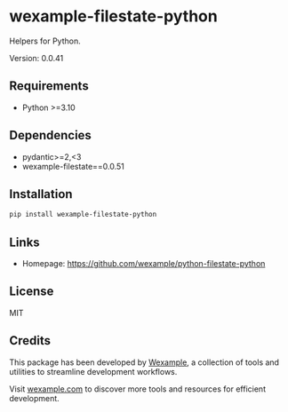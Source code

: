 # wexample-filestate-python

Helpers for Python.

Version: 0.0.41

## Requirements

- Python >=3.10

## Dependencies

- pydantic>=2,<3
- wexample-filestate==0.0.51

## Installation

```bash
pip install wexample-filestate-python
```

## Links

- Homepage: https://github.com/wexample/python-filestate-python

## License

MIT
## Credits

This package has been developed by [Wexample](https://wexample.com), a collection of tools and utilities to streamline development workflows.

Visit [wexample.com](https://wexample.com) to discover more tools and resources for efficient development.